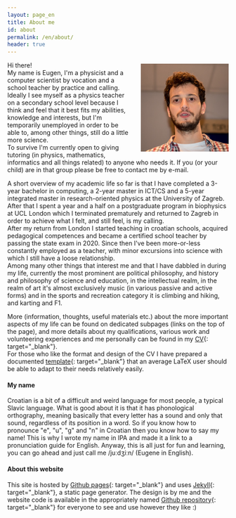 ```yaml
---
layout: page_en
title: About me
id: about
permalink: /en/about/
header: true
---
```

<img src="/imgs/me.jpg" style="float:right; width:200px; padding:5px 0px 5px 20px">

Hi there!  
My name is Eugen, I'm a physicist and a computer scientist by vocation and a school teacher by practice and calling. Ideally I see myself as a physics teacher on a secondary school level because I think and feel that it best fits my abilities, knowledge and interests, but I'm temporarily unemployed in order to be able to, among other things, still do a little more science.  
To survive I'm currently open to giving tutoring (in physics, mathematics, informatics and all things related) to anyone who needs it. If you (or your child) are in that group please be free to contact me by e-mail.

A short overview of my academic life so far is that I have completed a 3-year bachelor in computing, a 2-year master in ICT/CS <!--[FER](https://www.fer.unizg.hr/en){: target="_blank"}--> and a 5-year integrated master in research-oriented physics <!--[PMF](http://www.pmf.unizg.hr/phy/en){: target="_blank"}--> at the University of Zagreb. After that I spent a year and a half on a postgraduate program in biophysics at UCL London which I terminated prematurely and returned to Zagreb in order to achieve what I felt, and still feel, is my calling.  
After my return from London I started teaching in croatian schools, acquired pedagogical competences and became a certified school teacher by passing the state exam in 2020. Since then I've been more-or-less constantly employed as a teacher, with minor excursions into science with which I still have a loose relationship.  
Among many other things that interest me and that I have dabbled in during my life, currently the most prominent are political philosophy, and history and philosophy of science and education, in the intellectual realm, in the realm of art it's almost exclusively music (in various passive and active forms) and in the sports and recreation category it is climbing and hiking, and karting and F1.

More (information, thoughts, useful materials etc.) about the more important aspects of my life can be found on dedicated subpages (links on the top of the page), and more details about my qualifications, various work and volunteering experiences and me personally can be found in my [CV](/files/CV_full_engl.pdf){: target="_blank"}.  
For those who like the format and design of the CV I have prepared a documented [template](/files/CV_template.zip){: target="_blank"} that an average LaTeX user should be able to adapt to their needs relatively easily.

#### My name

Croatian is a bit of a difficult and weird language for most people, a typical Slavic language. What is good about it is that it has phonological orthography, meaning basically that every letter has a sound and only that sound, regardless of its position in a word. So if you know how to pronounce "e", "u", "g" and "n" in Croatian then you know how to say my name! This is why I wrote my name in IPA and made it a link to a pronunciation guide for English. Anyway, this is all just for fun and learning, you can go ahead and just call me /juːdʒiːn/ (Eugene in English).

#### About this website

This site is hosted by [Github pages](https://pages.github.com/){: target="_blank"} and uses [Jekyll](https://jekyllrb.com/docs/home/){: target="_blank"}, a static page generator. The design is by me and the website code is available in the appropriately named [Github repository](https://github.com/erozic/erozic.github.io){: target="_blank"} for everyone to see and use however they like :)

